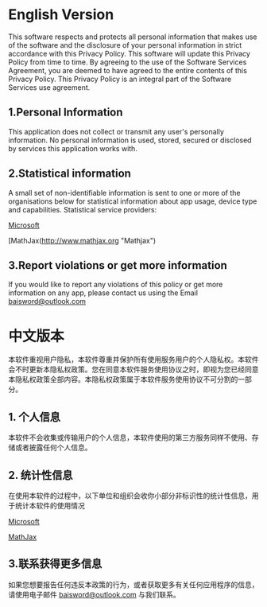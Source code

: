 # English Version

This software respects and protects all personal information that makes use of the software and the disclosure of your personal information in strict accordance with this Privacy Policy. This software will update this Privacy Policy from time to time. By agreeing to the use of the Software Services Agreement, you are deemed to have agreed to the entire contents of this Privacy Policy. This Privacy Policy is an integral part of the Software Services use agreement.

## 1.Personal Information

This application does not collect or transmit any user's personally information. No personal information is used, stored, secured or disclosed by services this application works with.

## 2.Statistical information

A small set of non-identifiable information is sent to one or more of the organisations below for statistical information about app usage, device type and capabilities. Statistical service providers:

[Microsoft](http://www.microsoft.com "Microsoft")

[MathJax(http://www.mathjax.org "Mathjax")

## 3.Report violations or get more information

If you would like to report any violations of this policy or get more information on any app, please contact us using the Email [baisword@outlook.com](mailto://baisword@outlook.com)

# 中文版本

本软件重视用户隐私，本软件尊重并保护所有使用服务用户的个人隐私权。本软件会不时更新本隐私权政策。您在同意本软件服务使用协议之时，即视为您已经同意本隐私权政策全部内容。本隐私权政策属于本软件服务使用协议不可分割的一部分。

## 1. 个人信息

本软件不会收集或传输用户的个人信息，本软件使用的第三方服务同样不使用、存储或者披露任何个人信息。

## 2. 统计性信息

在使用本软件的过程中，以下单位和组织会收你小部分非标识性的统计性信息，用于统计本软件的使用情况

[Microsoft](http://www.microsoft.com "Microsoft")

[MathJax](http://www.mathjax.org "Mathjax")

## 3.联系获得更多信息

如果您想要报告任何违反本政策的行为，或者获取更多有关任何应用程序的信息，请使用电子邮件 [baisword@outlook.com](mailto://baisword@outlook.com) 与我们联系。
